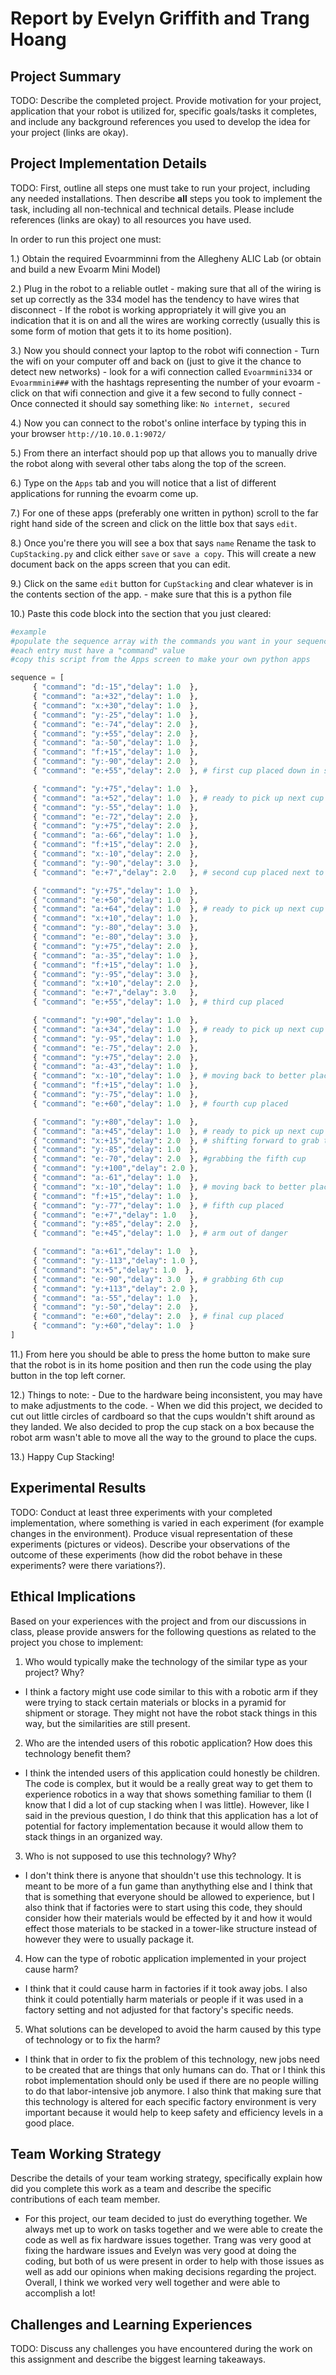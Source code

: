 # Report by Evelyn Griffith and Trang Hoang

## Project Summary

TODO: Describe the completed project. Provide motivation for your project, application that your robot is utilized for, specific goals/tasks it completes, and include any background references you used to develop the idea for your project (links are okay).

## Project Implementation Details

TODO: First, outline all steps one must take to run your project, including any needed installations. Then describe **all** steps you took to implement the task, including all non-technical and technical details. Please include references (links are okay) to all resources you have used.

In order to run this project one must:

1.) Obtain the required Evoarmminni from the Allegheny ALIC Lab (or obtain and build a new Evoarm Mini Model)

2.) Plug in the robot to a reliable outlet
    - making sure that all of the wiring is set up correctly as the 334 model has the tendency to have wires that disconnect
    - If the robot is working appropriately it will give you an indication that it is on and all the wires are working correctly (usually this is some form of motion that gets it to its home position).
    
3.) Now you should connect your laptop to the robot wifi connection
    - Turn the wifi on your computer off and back on (just to give it the chance to detect new networks)
    - look for a wifi connection called `Evoarmmini334` or `Evoarmmini###` with the hashtags representing the number of your evoarm
    - click on that wifi connection and give it a few second to fully connect
    - Once connected it should say something like: `No internet, secured`
    
4.) Now you can connect to the robot's online interface by typing this in your browser `http://10.10.0.1:9072/`

5.) From there an interfact should pop up that allows you to manually drive the robot along with several other tabs along the top of the screen.

6.) Type on the `Apps` tab and you will notice that a list of different applications for running the evoarm come up.

7.) For one of these apps (preferably one written in python) scroll to the far right hand side of the screen and click on the little box that says `edit`.

8.) Once you're there you will see a box that says `name` Rename the task to `CupStacking.py` and click either `save` or `save a copy`. This will create a new document back on the apps screen that you can edit.

9.) Click on the same `edit` button for `CupStacking` and clear whatever is in the contents section of the app.
    - make sure that this is a python file
    
10.) Paste this code block into the section that you just cleared:

```python
#example
#populate the sequence array with the commands you want in your sequence
#each entry must have a "command" value
#copy this script from the Apps screen to make your own python apps

sequence = [
     { "command": "d:-15","delay": 1.0  },
     { "command": "a:+32","delay": 1.0  },
     { "command": "x:+30","delay": 1.0  },
     { "command": "y:-25","delay": 1.0  },
     { "command": "e:-74","delay": 2.0  },
     { "command": "y:+55","delay": 2.0  },
     { "command": "a:-50","delay": 1.0  },
     { "command": "f:+15","delay": 1.0  },
     { "command": "y:-90","delay": 2.0  },
     { "command": "e:+55","delay": 2.0  }, # first cup placed down in stack position 1

     { "command": "y:+75","delay": 1.0  },
     { "command": "a:+52","delay": 1.0  }, # ready to pick up next cup
     { "command": "y:-55","delay": 1.0  },
     { "command": "e:-72","delay": 2.0  }, 
     { "command": "y:+75","delay": 2.0  },
     { "command": "a:-66","delay": 1.0  },
     { "command": "f:+15","delay": 2.0  },
     { "command": "x:-10","delay": 2.0  },
     { "command": "y:-90","delay": 3.0  },
     { "command": "e:+7","delay": 2.0   }, # second cup placed next to first

     { "command": "y:+75","delay": 1.0  },
     { "command": "e:+50","delay": 1.0  },
     { "command": "a:+64","delay": 1.0  }, # ready to pick up next cup
     { "command": "x:+10","delay": 1.0  },
     { "command": "y:-80","delay": 3.0  },
     { "command": "e:-80","delay": 3.0  }, 
     { "command": "y:+75","delay": 2.0  },
     { "command": "a:-35","delay": 1.0  },
     { "command": "f:+15","delay": 1.0  },
     { "command": "y:-95","delay": 3.0  },
     { "command": "x:+10","delay": 2.0  },
     { "command": "e:+7","delay": 3.0   },
     { "command": "e:+55","delay": 1.0  }, # third cup placed

     { "command": "y:+90","delay": 1.0  },
     { "command": "a:+34","delay": 1.0  }, # ready to pick up next cup
     { "command": "y:-95","delay": 1.0  },
     { "command": "e:-75","delay": 2.0  }, 
     { "command": "y:+75","delay": 2.0  },
     { "command": "a:-43","delay": 1.0  },
     { "command": "x:-10","delay": 1.0  }, # moving back to better place the fourth cup
     { "command": "f:+15","delay": 1.0  },
     { "command": "y:-75","delay": 1.0  },
     { "command": "e:+60","delay": 1.0  }, # fourth cup placed

     { "command": "y:+80","delay": 1.0  },
     { "command": "a:+45","delay": 1.0  }, # ready to pick up next cup
     { "command": "x:+15","delay": 2.0  }, # shifting forward to grab the next cup
     { "command": "y:-85","delay": 1.0  },
     { "command": "e:-70","delay": 2.0  }, #grabbing the fifth cup 
     { "command": "y:+100","delay": 2.0 },
     { "command": "a:-61","delay": 1.0  },
     { "command": "x:-10","delay": 1.0  }, # moving back to better place the cup
     { "command": "f:+15","delay": 1.0  },
     { "command": "y:-77","delay": 1.0  }, # fifth cup placed
     { "command": "e:+7","delay": 1.0   }, 
     { "command": "y:+85","delay": 2.0  },
     { "command": "e:+45","delay": 1.0  }, # arm out of danger

     { "command": "a:+61","delay": 1.0  },
     { "command": "y:-113","delay": 1.0 },
     { "command": "x:+5","delay": 1.0  },
     { "command": "e:-90","delay": 3.0  }, # grabbing 6th cup
     { "command": "y:+113","delay": 2.0 },
     { "command": "a:-55","delay": 1.0  },
     { "command": "y:-50","delay": 2.0  },
     { "command": "e:+60","delay": 2.0  }, # final cup placed
     { "command": "y:+60","delay": 1.0  }
]
```

11.) From here you should be able to press the home button to make sure that the robot is in its home position and then run the code using the play button in the top left corner.

12.) Things to note:
    - Due to the hardware being inconsistent, you may have to make adjustments to the code.
    - When we did this project, we decided to cut out little circles of cardboard so that the cups wouldn't shift around as they landed. We also decided to prop the cup stack on a box because the robot arm wasn't able to move all the way to the ground to place the cups.

13.) Happy Cup Stacking!

## Experimental Results

TODO: Conduct at least three experiments with your completed implementation, where something is varied in each experiment (for example changes in the environment). Produce visual representation of these experiments (pictures or videos). Describe your observations of the outcome of these experiments (how did the robot behave in these experiments? were there variations?).

## Ethical Implications

Based on your experiences with the project and from our discussions in class, please provide answers for the following questions as related to the project you chose to implement:

1. Who would typically make the technology of the similar type as your project? Why?

- I think a factory might use code similar to this with a robotic arm if they were trying to stack certain materials or blocks in a pyramid for shipment or storage. They might not have the robot stack things in this way, but the similarities are still present.

2. Who are the intended users of this robotic application? How does this technology benefit them?

- I think the intended users of this application could honestly be children. The code is complex, but it would be a really great way to get them to experience robotics in a way that shows something familiar to them (I know that I did a lot of cup stacking when I was little). However, like I said in the previous question, I do think that this application has a lot of potential for factory implementation because it would allow them to stack things in an organized way.

3. Who is not supposed to use this technology? Why?

- I don't think there is anyone that shouldn't use this technology. It is meant to be more of a fun game than anythything else and I think that that is something that everyone should be allowed to experience, but I also think that if factories were to start using this code, they should consider how their materials would be effected by it and how it would effect those materials to be stacked in a tower-like structure instead of however they were to usually package it.

4. How can the type of robotic application implemented in your project cause harm?

- I think that it could cause harm in factories if it took away jobs. I also think it could potentially harm materials or people if it was used in a factory setting and not adjusted for that factory's specific needs.

5. What solutions can be developed to avoid the harm caused by this type of technology or to fix the harm?

- I think that in order to fix the problem of this technology, new jobs need to be created that are things that only humans can do. That or I think this robot implementation should only be used if there are no people willing to do that labor-intensive job anymore. I also think that making sure that this technology is altered for each specific factory environment is very important because it would help to keep safety and efficiency levels in a good place.

## Team Working Strategy

Describe the details of your team working strategy, specifically explain how did you complete this work as a team and describe the specific contributions of each team member.

- For this project, our team decided to just do everything together. We always met up to work on tasks together and we were able to create the code as well as fix hardware issues together. Trang was very good at fixing the hardware issues and Evelyn was very good at doing the coding, but both of us were present in order to help with those issues as well as add our opinions when making decisions regarding the project. Overall, I think we worked very well together and were able to accomplish a lot!

## Challenges and Learning Experiences

TODO: Discuss any challenges you have encountered during the work on this assignment and describe the biggest learning takeaways.
